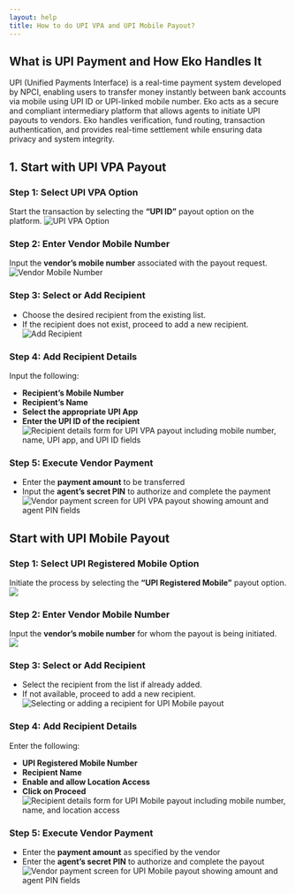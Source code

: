 ```yaml
---
layout: help
title: How to do UPI VPA and UPI Mobile Payout?
---
```

## What is UPI Payment and How Eko Handles It
UPI (Unified Payments Interface) is a real-time payment system developed by NPCI, enabling users to transfer money instantly between bank accounts via mobile using UPI ID or UPI-linked mobile number.
Eko acts as a secure and compliant intermediary platform that allows agents to initiate UPI payouts to vendors. Eko handles verification, fund routing, transaction authentication, and provides real-time settlement while ensuring data privacy and system integrity.

## 1. Start with UPI VPA Payout 

### Step 1: Select UPI VPA Option  
Start the transaction by selecting the **“UPI ID”** payout option on the platform.
![UPI VPA Option ](../images/help/upi-vpa-and-upi-mobile-payout-sop/image1.jpeg)


### Step 2: Enter Vendor Mobile Number  
Input the **vendor’s mobile number** associated with the payout request.
![Vendor Mobile Number](../images/help/upi-vpa-and-upi-mobile-payout-sop/image2.jpeg)

### Step 3: Select or Add Recipient  
- Choose the desired recipient from the existing list.  
- If the recipient does not exist, proceed to add a new recipient.
![Add Recipient](../images/help/upi-vpa-and-upi-mobile-payout-sop/image3.jpeg)

### Step 4: Add Recipient Details  
Input the following:  
- **Recipient’s Mobile Number**  
- **Recipient’s Name**  
- **Select the appropriate UPI App**  
- **Enter the UPI ID of the recipient**
![Recipient details form for UPI VPA payout including mobile number, name, UPI app, and UPI ID fields](../images/help/upi-vpa-and-upi-mobile-payout-sop/image4.jpeg)

### Step 5: Execute Vendor Payment  
- Enter the **payment amount** to be transferred  
- Input the **agent’s secret PIN** to authorize and complete the payment
![Vendor payment screen for UPI VPA payout showing amount and agent PIN fields](../images/help/upi-vpa-and-upi-mobile-payout-sop/image5.jpeg)

## Start with UPI Mobile Payout

### Step 1: Select UPI Registered Mobile Option  
Initiate the process by selecting the **“UPI Registered Mobile”** payout option.
![](../images/help/upi-vpa-and-upi-mobile-payout-sop/image6.jpeg)

### Step 2: Enter Vendor Mobile Number  
Input the **vendor’s mobile number** for whom the payout is being initiated.
![](../images/help/upi-vpa-and-upi-mobile-payout-sop/image7.jpeg)

### Step 3: Select or Add Recipient  
- Select the recipient from the list if already added.  
- If not available, proceed to add a new recipient.
![Selecting or adding a recipient for UPI Mobile payout](../images/help/upi-vpa-and-upi-mobile-payout-sop/image8.jpeg)

### Step 4: Add Recipient Details  
Enter the following:  
- **UPI Registered Mobile Number**  
- **Recipient Name**  
- **Enable and allow Location Access**  
- **Click on Proceed**
![Recipient details form for UPI Mobile payout including mobile number, name, and location access](../images/help/upi-vpa-and-upi-mobile-payout-sop/image9.jpeg)

### Step 5: Execute Vendor Payment  
- Enter the **payment amount** as specified by the vendor  
- Enter the **agent’s secret PIN** to authorize and complete the payout
![Vendor payment screen for UPI Mobile payout showing amount and agent PIN fields](../images/help/upi-vpa-and-upi-mobile-payout-sop/image10.jpeg)